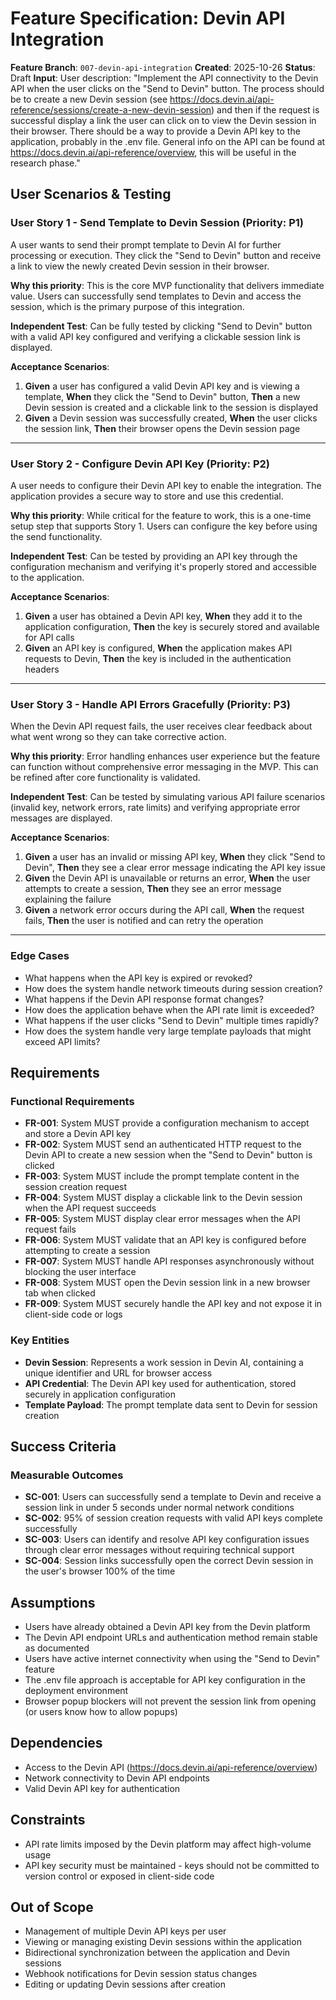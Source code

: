# Feature Specification: Devin API Integration

**Feature Branch**: `007-devin-api-integration`
**Created**: 2025-10-26
**Status**: Draft
**Input**: User description: "Implement the API connectivity to the Devin API when the user clicks on the "Send to Devin" button. The process should be to create a new Devin session (see https://docs.devin.ai/api-reference/sessions/create-a-new-devin-session) and then if the request is successful display a link the user can click on to view the Devin session in their browser. There should be a way to provide a Devin API key to the application, probably in the .env file. General info on the API can be found at https://docs.devin.ai/api-reference/overview, this will be useful in the research phase."

## User Scenarios & Testing

### User Story 1 - Send Template to Devin Session (Priority: P1)

A user wants to send their prompt template to Devin AI for further processing or execution. They click the "Send to Devin" button and receive a link to view the newly created Devin session in their browser.

**Why this priority**: This is the core MVP functionality that delivers immediate value. Users can successfully send templates to Devin and access the session, which is the primary purpose of this integration.

**Independent Test**: Can be fully tested by clicking "Send to Devin" button with a valid API key configured and verifying a clickable session link is displayed.

**Acceptance Scenarios**:

1. **Given** a user has configured a valid Devin API key and is viewing a template, **When** they click the "Send to Devin" button, **Then** a new Devin session is created and a clickable link to the session is displayed
2. **Given** a Devin session was successfully created, **When** the user clicks the session link, **Then** their browser opens the Devin session page

---

### User Story 2 - Configure Devin API Key (Priority: P2)

A user needs to configure their Devin API key to enable the integration. The application provides a secure way to store and use this credential.

**Why this priority**: While critical for the feature to work, this is a one-time setup step that supports Story 1. Users can configure the key before using the send functionality.

**Independent Test**: Can be tested by providing an API key through the configuration mechanism and verifying it's properly stored and accessible to the application.

**Acceptance Scenarios**:

1. **Given** a user has obtained a Devin API key, **When** they add it to the application configuration, **Then** the key is securely stored and available for API calls
2. **Given** an API key is configured, **When** the application makes API requests to Devin, **Then** the key is included in the authentication headers

---

### User Story 3 - Handle API Errors Gracefully (Priority: P3)

When the Devin API request fails, the user receives clear feedback about what went wrong so they can take corrective action.

**Why this priority**: Error handling enhances user experience but the feature can function without comprehensive error messaging in the MVP. This can be refined after core functionality is validated.

**Independent Test**: Can be tested by simulating various API failure scenarios (invalid key, network errors, rate limits) and verifying appropriate error messages are displayed.

**Acceptance Scenarios**:

1. **Given** a user has an invalid or missing API key, **When** they click "Send to Devin", **Then** they see a clear error message indicating the API key issue
2. **Given** the Devin API is unavailable or returns an error, **When** the user attempts to create a session, **Then** they see an error message explaining the failure
3. **Given** a network error occurs during the API call, **When** the request fails, **Then** the user is notified and can retry the operation

---

### Edge Cases

- What happens when the API key is expired or revoked?
- How does the system handle network timeouts during session creation?
- What happens if the Devin API response format changes?
- How does the application behave when the API rate limit is exceeded?
- What happens if the user clicks "Send to Devin" multiple times rapidly?
- How does the system handle very large template payloads that might exceed API limits?

## Requirements

### Functional Requirements

- **FR-001**: System MUST provide a configuration mechanism to accept and store a Devin API key
- **FR-002**: System MUST send an authenticated HTTP request to the Devin API to create a new session when the "Send to Devin" button is clicked
- **FR-003**: System MUST include the prompt template content in the session creation request
- **FR-004**: System MUST display a clickable link to the Devin session when the API request succeeds
- **FR-005**: System MUST display clear error messages when the API request fails
- **FR-006**: System MUST validate that an API key is configured before attempting to create a session
- **FR-007**: System MUST handle API responses asynchronously without blocking the user interface
- **FR-008**: System MUST open the Devin session link in a new browser tab when clicked
- **FR-009**: System MUST securely handle the API key and not expose it in client-side code or logs

### Key Entities

- **Devin Session**: Represents a work session in Devin AI, containing a unique identifier and URL for browser access
- **API Credential**: The Devin API key used for authentication, stored securely in application configuration
- **Template Payload**: The prompt template data sent to Devin for session creation

## Success Criteria

### Measurable Outcomes

- **SC-001**: Users can successfully send a template to Devin and receive a session link in under 5 seconds under normal network conditions
- **SC-002**: 95% of session creation requests with valid API keys complete successfully
- **SC-003**: Users can identify and resolve API key configuration issues through clear error messages without requiring technical support
- **SC-004**: Session links successfully open the correct Devin session in the user's browser 100% of the time

## Assumptions

- Users have already obtained a Devin API key from the Devin platform
- The Devin API endpoint URLs and authentication method remain stable as documented
- Users have active internet connectivity when using the "Send to Devin" feature
- The .env file approach is acceptable for API key configuration in the deployment environment
- Browser popup blockers will not prevent the session link from opening (or users know how to allow popups)

## Dependencies

- Access to the Devin API (https://docs.devin.ai/api-reference/overview)
- Network connectivity to Devin API endpoints
- Valid Devin API key for authentication

## Constraints

- API rate limits imposed by the Devin platform may affect high-volume usage
- API key security must be maintained - keys should not be committed to version control or exposed in client-side code

## Out of Scope

- Management of multiple Devin API keys per user
- Viewing or managing existing Devin sessions within the application
- Bidirectional synchronization between the application and Devin sessions
- Webhook notifications for Devin session status changes
- Editing or updating Devin sessions after creation
